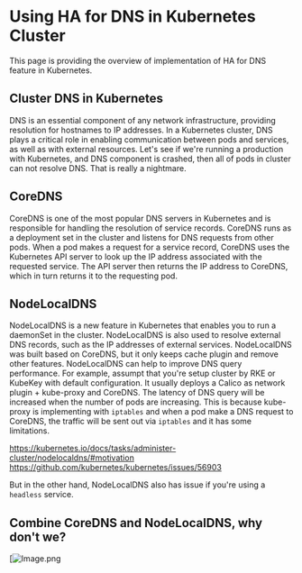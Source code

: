 # Using HA for DNS in Kubernetes Cluster

This page is providing the overview of implementation of HA for DNS feature in Kubernetes.

## Cluster DNS in Kubernetes

DNS is an essential component of any network infrastructure, providing resolution for hostnames to IP addresses. In a Kubernetes cluster, DNS plays a critical role in enabling communication between pods and services, as well as with external resources.
Let's see if we're running a production with Kubernetes, and DNS component is crashed, then all of pods in cluster can not resolve DNS. That is really a nightmare.

## CoreDNS

CoreDNS is one of the most popular DNS servers in Kubernetes and is responsible for handling the resolution of service records. CoreDNS runs as a deployment set in the cluster and listens for DNS requests from other pods. 
When a pod makes a request for a service record, CoreDNS uses the Kubernetes API server to look up the IP address associated with the requested service. The API server then returns the IP address to CoreDNS, which in turn returns it to the requesting pod.

## NodeLocalDNS

NodeLocalDNS is a new feature in Kubernetes that enables you to run a daemonSet in the cluster. NodeLocalDNS is also used to resolve external DNS records, such as the IP addresses of external services. 
NodeLocalDNS was built based on CoreDNS, but it only keeps cache plugin and remove other features. 
NodeLocalDNS can help to improve DNS query performance. For example, assumpt that you're setup cluster by RKE or KubeKey with default configuration. It usually deploys a Calico as network plugin + kube-proxy and CoreDNS. The latency of DNS query will be increased when the number of pods are increasing. This is because kube-proxy is implementing with `iptables` and when a pod make a DNS request to CoreDNS, the traffic will be sent out via `iptables` and it has some limitations.

https://kubernetes.io/docs/tasks/administer-cluster/nodelocaldns/#motivation
https://github.com/kubernetes/kubernetes/issues/56903

But in the other hand, NodeLocalDNS also has issue if you're using a `headless` service.

## Combine CoreDNS and NodeLocalDNS, why don't we?

[![Image.png](https://raw.githubusercontent.com/sonminh18/kubernetes-nightmares/main/docs/assets/img/posts/HA-DNS.png)